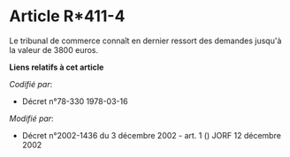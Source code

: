 # Article R*411-4

Le tribunal de commerce connaît en dernier ressort des demandes jusqu'à la valeur de 3800 euros.

**Liens relatifs à cet article**

_Codifié par_:

  - Décret n°78-330 1978-03-16

_Modifié par_:

  - Décret n°2002-1436 du 3 décembre 2002 - art. 1 () JORF 12 décembre 2002
